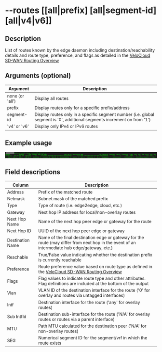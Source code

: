 #	--routes [[all|prefix] [all|segment-id] [all|v4|v6]]

##	Description
List of routes known by the edge daemon including destination/reachability details and route type, preference, and flags as detailed in the [VeloCloud SD-WAN Routing Overview](https://techdocs.broadcom.com/us/en/vmware-sde/velocloud-sase/vmware-velocloud-sd-wan/6-2/sd-wan-administration-guide/overview-3-admin/vmware-sd-wan-routing-overview-admin.html)

##  Arguments (optional)
| Argument | Description |
|---|---|
| none (or 'all') | Display all routes |
| prefix | Display routes only for a specific prefix/address |
| segment-id | Display routes only in a specific segment number (i.e. global segment is '0', additional segments increment on from '1') |
| 'v4' or 'v6' | Display only IPv4 or IPv6 routes |

##  Example usage
![image](Images/routes.png)

##  Field descriptions
| Column | Description |
|---|---|
| Address | Prefix of the matched route |
| Netmask | Subnet mask of the matched prefix |
| Type | Type of route (i.e. edge2edge, cloud, etc.) |
| Gateway | Next hop IP address for local/non-overlay routes |
| Next Hop Name | Name of the next hop peer edge or gateway for the route |
| Next Hop ID | UUID of the next hop peer edge or gateway |
| Destination Name | Name of the final destination edge or gateway for the route (may differ from next hop in the event of an intermediate hub edge/gateway, etc.)|
| Reachable | True/False value indicating whether the destination prefix is currently reachable |
| Preference | Route preference value based on route type as defined in the [VeloCloud SD-WAN Routing Overview](https://techdocs.broadcom.com/us/en/vmware-sde/velocloud-sase/vmware-velocloud-sd-wan/6-2/sd-wan-administration-guide/overview-3-admin/vmware-sd-wan-routing-overview-admin.html) |
| Flags | Flag values to indicate route type and other attributes.  Flag definitions are included at the bottom of the output |
| Vlan | VLAN ID of the destination interface for the route ('0' for overlay and routes via untagged interfaces) |
| Intf | Destination interface for the route ('any' for overlay routes) |
| Sub IntfId | Destination sub-interface for the route ('N/A' for overlay routes or routes via a parent interface) |
| MTU | Path MTU calculated for the destination peer ('N/A' for non-overlay routes) |
| SEG | Numerical segment ID for the segment/vrf in which the route exists | 